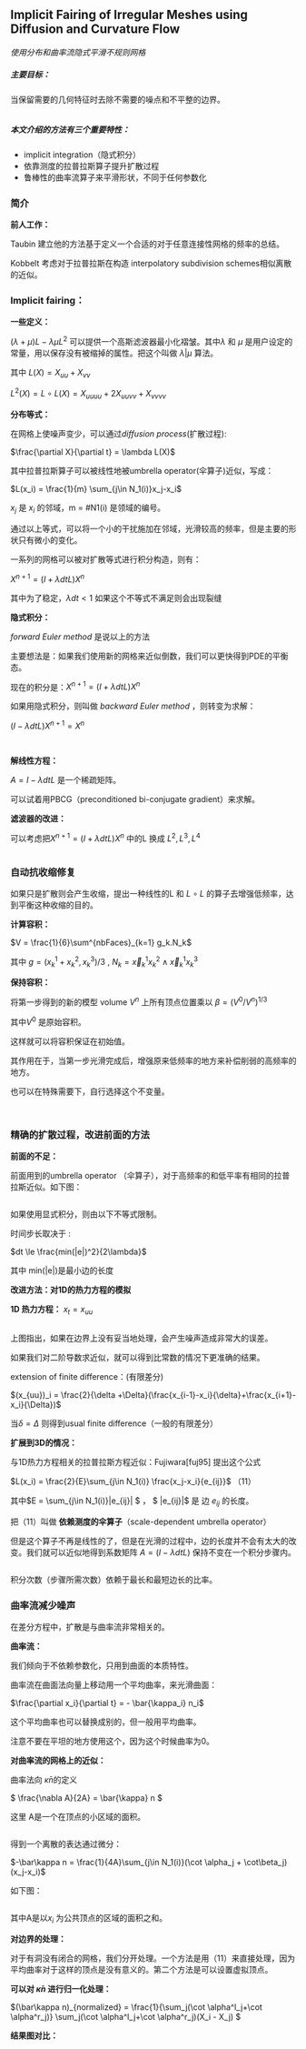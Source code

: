 ## Implicit Fairing of Irregular Meshes using Diffusion and Curvature Flow

*使用分布和曲率流隐式平滑不规则网格*



##### 主要目标：

当保留需要的几何特征时去除不需要的噪点和不平整的边界。

![]()



##### 本文介绍的方法有三个重要特性：

- implicit integration（隐式积分）
- 依靠测度的拉普拉斯算子提升扩散过程
- 鲁棒性的曲率流算子来平滑形状，不同于任何参数化

### 简介

**前人工作：**

Taubin 建立他的方法基于定义一个合适的对于任意连接性网格的频率的总结。

Kobbelt 考虑对于拉普拉斯在构造 interpolatory subdivision schemes相似离散的近似。



### **Implicit fairing：**

**一些定义：**

$(\lambda + \mu)L-\lambda\mu L^2$ 可以提供一个高斯滤波器最小化褶皱。其中$\lambda$ 和 $\mu$ 是用户设定的常量，用以保存没有被缩掉的属性。把这个叫做 $\lambda | \mu$ 算法。

其中 $L(X) = X_{uu}+X_{vv}$

$L^2(X)=L\circ L(X) = X_{uuuu} + 2X_{uuvv}+X_{vvvv}$



**分布等式：**

在网格上使噪声变少，可以通过*diffusion process*(扩散过程):

$\frac{\partial X}{\partial t} = \lambda L(X)$

其中拉普拉斯算子可以被线性地被umbrella operator(伞算子)近似，写成：

$L(x_i) = \frac{1}{m} \sum_{j\in N_1(i)}x_j-x_i$

${x_j}$ 是 $x_i$ 的邻域，m = #N1(i) 是领域的编号。

通过以上等式，可以将一个小的干扰施加在邻域，光滑较高的频率，但是主要的形状只有微小的变化。

一系列的网格可以被对扩散等式进行积分构造，则有：

$X^{n+1} = (I+\lambda dt L)X^n$

其中为了稳定，$\lambda dt <1$ 如果这个不等式不满足则会出现裂缝



**隐式积分：**

*forward Euler method* 是说以上的方法

主要想法是：如果我们使用新的网格来近似倒数，我们可以更快得到PDE的平衡态。

现在的积分是：$X^{n+1} = (I+\lambda dt L)X^n$

如果用隐式积分，则叫做 *backward Euler method* ，则转变为求解：

$(I-\lambda dtL)X^{n+1} = X^n$

![]()

![]()



**解线性方程：**

$A = I-\lambda dtL$ 是一个稀疏矩阵。

可以试着用PBCG（preconditioned bi-conjugate gradient）来求解。



**滤波器的改进：**

可以考虑把$X^{n+1} = (I+\lambda dt L)X^n$  中的L 换成 $L^2,L^3,L^4$

![]()



### 自动抗收缩修复

如果只是扩散则会产生收缩，提出一种线性的L 和 $L\circ L$ 的算子去增强低频率，达到平衡这种收缩的目的。

**计算容积：**

$V = \frac{1}{6}\sum^{nbFaces}_{k=1} g_k.N_k$

其中 $g = (x^1_k+x^2_k,x_k^3)/3$ , $N_k = \vec x^1_kx^2_k\land \vec x^1_kx_k^3$



**保持容积：**

将第一步得到的新的模型 volume $V^n$ 上所有顶点位置乘以 $\beta = (V^0/V^n)^{1/3}$

其中$V^0$ 是原始容积。

这样就可以将容积保证在初始值。

其作用在于，当第一步光滑完成后，增强原来低频率的地方来补偿削弱的高频率的地方。

也可以在特殊需要下，自行选择这个不变量。



​                                                                                       

### 精确的扩散过程，改进前面的方法

**前面的不足：**

前面用到的umbrella operator （伞算子），对于高频率的和低平率有相同的拉普拉斯近似。如下图：

![]()



如果使用显式积分，则由以下不等式限制。

时间步长取决于 :

$dt \le \frac{min(|e|)^2}{2\lambda}$

其中 min(|e|)是最小边的长度



**改进方法：对1D的热力方程的模拟**

**1D 热力方程：** $x_t = x_{uu}$

![]()

上图指出，如果在边界上没有妥当地处理，会产生噪声造成非常大的误差。

如果我们对二阶导数求近似，就可以得到比常数的情况下更准确的结果。

extension of finite difference：(有限差分)

$(x_{uu})_i = \frac{2}{\delta +\Delta}(\frac{x_{i-1}-x_i}{\delta}+\frac{x_{i+1}-x_i}{\Delta})$

当$\delta = \Delta$ 则得到usual finite difference（一般的有限差分）



**扩展到3D的情况：**

与1D热力方程相关的拉普拉斯方程近似：Fujiwara[fuj95] 提出这个公式

$L(x_i) = \frac{2}{E}\sum_{j\in N_1(i)} \frac{x_j-x_i}{e_{ij}}$   （11）

其中$E = \sum_{j\in N_1(i)}|e_{ij}| $ ， $ |e_{ij}|$ 是 边 $e_{ij}$ 的长度。

把（11）叫做 **依赖测度的伞算子**（scale-dependent umbrella operator）

但是这个算子不再是线性的了，但是在光滑的过程中，边的长度并不会有太大的改变。我们就可以近似地得到系数矩阵 $A = (I-\lambda dtL)$ 保持不变在一个积分步骤内。

![]()



积分次数（步骤所需次数）依赖于最长和最短边长的比率。



### 曲率流减少噪声

在差分方程中，扩散是与曲率流非常相关的。



**曲率流：**

我们倾向于不依赖参数化，只用到曲面的本质特性。

曲率流在曲面法向量上移动用一个平均曲率，来光滑曲面：

$\frac{\partial x_i}{\partial t} = - \bar{\kappa_i} n_i$

这个平均曲率也可以替换成别的，但一般用平均曲率。

注意不要在平坦的地方使用这个，因为这个时候曲率为0。



**对曲率流的网格上的近似：**

曲率法向 $\bar\kappa n$的定义

$ \frac{\nabla A}{2A} = \bar{\kappa} n $

这里 A是一个在顶点的小区域的面积。

![]()

得到一个离散的表达通过微分：

$-\bar\kappa n = \frac{1}{4A}\sum_{j\in N_1(i)}(\cot \alpha_j + \cot\beta_j)(x_j-x_i)$

如下图：

![]()

其中A是以$x_i$ 为公共顶点的区域的面积之和。



**对边界的处理：**

对于有洞没有闭合的网格，我们分开处理。一个方法是用（11）来直接处理，因为平均曲率对于这样的顶点是没有意义的。第二个方法是可以设置虚拟顶点。



**可以对 $\bar\kappa n$ 进行归一化处理：**

$(\bar\kappa n)_{normalized} = \frac{1}{\sum_j(\cot \alpha^l_j+\cot \alpha^r_j)} \sum_j(\cot \alpha^l_j+\cot \alpha^r_j)(X_i - X_j) $

**结果图对比：**

![]()



